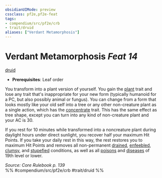 ```yaml
---
obsidianUIMode: preview
cssclass: pf2e,pf2e-feat
tags:
- compendium/src/pf2e/crb
- trait/druid
aliases: ["Verdant Metamorphosis"]
---
```

# Verdant Metamorphosis  *Feat 14*  
[druid](rules/traits/druid.md)  

- **Prerequisites**: Leaf order

You transform into a plant version of yourself. You gain the [plant](rules/traits/plant.md) trait and lose any trait that's inappropriate for your new form (typically humanoid for a PC, but also possibly animal or fungus). You can change from a form that looks mostly like your old self into a tree or any other non-creature plant as a single action, which has the [concentrate](rules/traits/concentrate.md) trait. This has the same effect as tree shape, except you can turn into any kind of non-creature plant and your AC is 30.

If you rest for 10 minutes while transformed into a noncreature plant during daylight hours under direct sunlight, you recover half your maximum Hit Points. If you take your daily rest in this way, the rest restores you to maximum Hit Points and removes all non-permanent [drained](rules/conditions.md#Drained), [enfeebled](rules/conditions.md#Enfeebled), [clumsy](rules/conditions.md#Clumsy), and [stupefied](rules/conditions.md#Stupefied) conditions, as well as all [poisons](rules/traits/poison.md) and [diseases](rules/traits/disease.md) of 19th level or lower.

*Source: Core Rulebook p. 139*  
%% #compendium/src/pf2e/crb #trait/druid %%